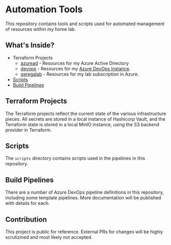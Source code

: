 # Automation Tools #

This repository contains tools and scripts used for automated management of resources within my home lab.

## What's Inside? ##

* Terraform Projects
  * [azuread](./terraform/azuread/) - Resources for my Azure Active Directory
  * [devops](./terraform/devops/) - Resources for my [Azure DevOps Instance](https://dev.azure.com/spydersoft/Public%20Projects).
  * [geregalab](./terraform/geregalab/) - Resources for my lab subscription in Azure.
* [Scripts](./scripts/)
* [Build Pipelines](./.devops)

## Terraform Projects ##

The Terraform projects reflect the current state of the various infrastructure pieces.  All secrets are stored in a local instance of Hashicorp Vault, and the Terraform state is stored in a local MinIO instance, using the S3 backend provider in Terraform.

## Scripts ##

The `scripts` directory contains scripts used in the pipelines in this repository.

## Build Pipelines ##

There are a number of Azure DevOps pipeline definitions in this repository, including some template pipelines.  More documentation will be published with details for each.

## Contribution ##

This project is public for reference.  External PRs for changes will be highly scrutizined and most likely not accepted.
